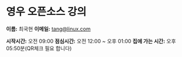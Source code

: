 # 영우 오픈소스 강의

__이름:__ 최국현
__이메일:__ <tang@linux.com>

__시작시간:__ 오전 09:00
__점심시간:__ 오전 12:00 ~ 오후 01:00
__집에 가는 시간:__ 오후 05:50분(QR체크 필요 합니다)
